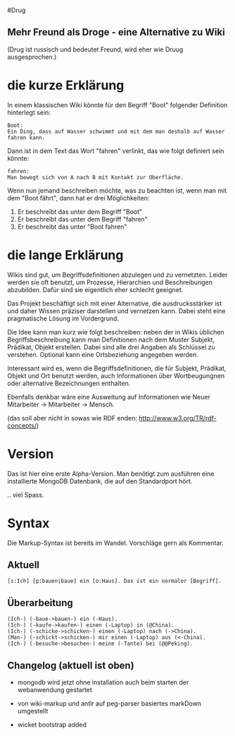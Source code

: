 #Drug
## Mehr Freund als Droge - eine Alternative zu Wiki

(Drug ist russisch und bedeutet Freund, wird eher wie Druug ausgesprochen.)

# die kurze Erklärung

In einem klassischen Wiki könnte für den Begriff "Boot" folgender Definition hinterlegt sein:

	Boot:
	Ein Ding, dass auf Wasser schwimmt und mit dem man deshalb auf Wasser fahren kann.

Dann ist in dem Text das Wort "fahren" verlinkt, das wie folgt definiert sein könnte:

	fahren:
	Man bewegt sich von A nach B mit Kontakt zur Oberfläche.
	
Wenn nun jemand beschreiben möchte, was zu beachten ist, wenn man mit dem "Boot fährt", dann hat er
drei Möglichkeiten:
1. Er beschreibt das unter dem Begriff "Boot"
2. Er beschreibt das unter dem Begriff "fahren"
3. Er beschreibt das unter "Boot fahren"


# die lange Erklärung

Wikis sind gut, um Begriffsdefinitionen abzulegen und zu vernetzten. Leider werden sie oft benutzt, um Prozesse, Hierarchien und Beschreibungen
abzubilden. Dafür sind sie eigentlich eher schlecht geeignet.

Das Projekt beschäftigt sich mit einer Alternative, die ausdrucksstärker ist und daher Wissen präziser darstellen und vernetzen kann. Dabei steht eine
pragmatische Lösung im Vordergrund.

Die Idee kann man kurz wie folgt beschreiben: neben der in Wikis üblichen Begriffsbeschreibung kann man Definitionen nach dem Muster
Subjekt, Prädikat, Objekt erstellen. Dabei sind alle drei Angaben als Schlüssel zu verstehen. Optional kann eine Ortsbeziehung angegeben werden.

Interessant wird es, wenn die Begriffsdefinitionen, die für Subjekt, Prädikat, Objekt und Ort benutzt werden, auch Informationen über Wortbeugungnen 
oder alternative Bezeichnungen enthalten.

Ebenfalls denkbar wäre eine Ausweitung auf Informationen wie Neuer Mitarbeiter -> Mitarbeiter -> Mensch.

(das soll aber nicht in sowas wie RDF enden: http://www.w3.org/TR/rdf-concepts/)

# Version

Das ist hier eine erste Alpha-Version. Man benötigt zum ausführen eine installierte MongoDB Datenbank, die auf den Standardport hört.

.. viel Spass.

# Syntax

Die Markup-Syntax ist bereits im Wandel. Vorschläge gern als Kommentar.

## Aktuell

	[s:Ich] [p:bauen|baue] ein [o:Haus]. Das ist ein normaler [Begriff].
	
## Überarbeitung

	(Ich-) (-baue->bauen-) ein (-Haus).
	(Ich-) (-kaufe->kaufen-) einen (-Laptop) in (@China).
	(Ich-) (-schicke->schicken-) einen (-Laptop) nach (->China).
	(Man-) (-schickt->schicken-) mir einen (-Laptop) aus (<-China).
	(Ich-) (-besuche->besuchen-) meine (-Tante) bei (@@Peking).
	
## Changelog (aktuell ist oben)

- mongodb wird jetzt ohne installation auch beim starten der webanwendung gestartet

- von wiki-markup und antlr auf peg-parser basiertes markDown umgestellt

- wicket bootstrap added

